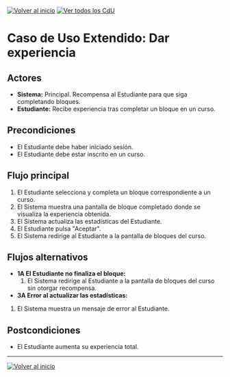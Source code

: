 [![Volver al inicio](https://img.shields.io/badge/⬅️_Volver_al_inicio-4CAF50?style=for-the-badge)](../../README.md)
[![Ver todos los CdU](https://img.shields.io/badge/📋_Ver_todos_los_CdU-C62828?style=for-the-badge)](./CasosDeUso.md)

# Caso de Uso Extendido: Dar experiencia

## Actores

- **Sistema:** Principal. Recompensa al Estudiante para que siga completando bloques.
- **Estudiante:** Recibe experiencia tras completar un bloque en un curso.

## Precondiciones

- El Estudiante debe haber iniciado sesión.
- El Estudiante debe estar inscrito en un curso.

## Flujo principal

1. El Estudiante selecciona y completa un bloque correspondiente a un curso.
2. El Sistema muestra una pantalla de bloque completado donde se visualiza la experiencia obtenida.
3. El Sistema actualiza las estadísticas del Estudiante.
4. El Estudiante pulsa "Aceptar".
5. El Sistema redirige al Estudiante a la pantalla de bloques del curso.

## Flujos alternativos

- **1A El Estudiante no finaliza el bloque:**
  1. El Sistema redirige al Estudiante a la pantalla de bloques del curso sin otorgar recompensa.
-   **3A Error al actualizar las estadísticas:**
  1.  El Sistema muestra un mensaje de error al Estudiante.

## Postcondiciones

- El Estudiante aumenta su experiencia total.

---

[![Volver al inicio](https://img.shields.io/badge/⬅️_Volver_al_inicio-4CAF50?style=for-the-badge)](../../README.md)
